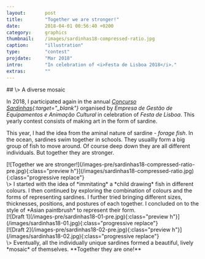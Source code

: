 ```yaml
---
layout:       post
title:        "Together we are stronger!"
date:         2018-04-01 00:56:40 +0200
category:     graphics
thumbnail:    /images/sardinhas18-compressed-ratio.jpg
caption:      "illustration"
type:         "contest"
projdate:     "Mar 2018"
intro:        "In celebration of <i>Festa de Lisboa 2018</i>."
extras:       ""
---
```



<div class="entry" markdown="1">
## \>  A diverse mosaic

In 2018, I participated again in the annual *<i>[Concurso Sardinhas](http://lisboanarua.com/blog/2018/02/15/esta-aberto-concurso-sardinhas-festas-lisboa-2018/){:target="_blank"}</i>* organised by *<i>Empresa de Gestão de Equipamentos e Animação Cultural</i>* in celebration of *<i>Festa de Lisboa</i>*. This yearly contest consists of making art in the form of sardine.

This year, I had the idea from the aminal nature of sardine - *forage fish*. In the ocean, sardines swim together in schools. They usuallly form a big group of fish to move around. Of course deep down they are all different individuals. But together they are stronger.
</div>

<div class="image entry" markdown="1">
[![Together we are stronger!](/images-pre/sardinhas18-compressed-ratio-pre.jpg){:class="preview h"}](/images/sardinhas18-compressed-ratio.jpg){:class="progressive replace"}

</div>

<div class="entry" markdown="1">
\>  
I started with the idea of *immitating* a *child drawing* fish in different colours. I then continued by exploring the combination of colours and the forms of representing sardines. I further tried bringing different sizes, thicknesses, positions, and postures of each together. I concluded on to the style of *Asian paintbrush* to represent their form.
</div>

<div class="image entry" markdown="1">
[![Draft 1](/images-pre/sardinhas18-01-pre.jpg){:class="preview h"}](/images/sardinhas18-01.jpg){:class="progressive replace"}
</div>

<div class="image entry" markdown="1">
[![Draft 2](/images-pre/sardinhas18-02-pre.jpg){:class="preview h"}](/images/sardinhas18-02.jpg){:class="progressive replace"}
</div>

<div class="entry thin" markdown="1">
\>  
Eventually, all the individually unique sardines formed a beautiful, lively *mosaic* of themselves. **Together they are one!**
</div>